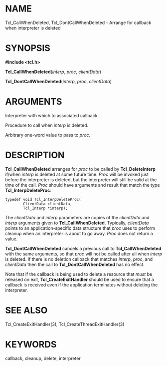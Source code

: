 # NAME

Tcl_CallWhenDeleted, Tcl_DontCallWhenDeleted - Arrange for callback when
interpreter is deleted

# SYNOPSIS

**#include \<tcl.h\>**

**Tcl_CallWhenDeleted**(*interp*, *proc*, *clientData*)

**Tcl_DontCallWhenDeleted**(*interp*, *proc*, *clientData*)

# ARGUMENTS

Interpreter with which to associated callback.

Procedure to call when *interp* is deleted.

Arbitrary one-word value to pass to *proc*.

# DESCRIPTION

**Tcl_CallWhenDeleted** arranges for *proc* to be called by
**Tcl_DeleteInterp** if/when *interp* is deleted at some future time.
*Proc* will be invoked just before the interpreter is deleted, but the
interpreter will still be valid at the time of the call. *Proc* should
have arguments and result that match the type **Tcl_InterpDeleteProc**:

    typedef void Tcl_InterpDeleteProc(
            ClientData clientData,
            Tcl_Interp *interp);

The *clientData* and *interp* parameters are copies of the *clientData*
and *interp* arguments given to **Tcl_CallWhenDeleted**. Typically,
*clientData* points to an application-specific data structure that
*proc* uses to perform cleanup when an interpreter is about to go away.
*Proc* does not return a value.

**Tcl_DontCallWhenDeleted** cancels a previous call to
**Tcl_CallWhenDeleted** with the same arguments, so that *proc* will not
be called after all when *interp* is deleted. If there is no deletion
callback that matches *interp*, *proc*, and *clientData* then the call
to **Tcl_DontCallWhenDeleted** has no effect.

Note that if the callback is being used to delete a resource that *must*
be released on exit, **Tcl_CreateExitHandler** should be used to ensure
that a callback is received even if the application terminates without
deleting the interpreter.

# SEE ALSO

Tcl_CreateExitHandler(3), Tcl_CreateThreadExitHandler(3)

# KEYWORDS

callback, cleanup, delete, interpreter
